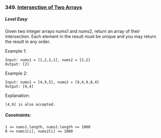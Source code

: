 ### 349. [Intersection of Two Arrays](https://leetcode.com/problems/intersection-of-two-arrays)

##### Level Easy

Given two integer arrays nums1 and nums2, return an array of their intersection. Each element in the result must be unique and you may return the result in any order.

 

Example 1:
```JS
Input: nums1 = [1,2,2,1], nums2 = [2,2]
Output: [2]
```


Example 2:
```JS
Input: nums1 = [4,9,5], nums2 = [9,4,9,8,4]
Output: [9,4]
```

Explanation: 
```JS
[4,9] is also accepted.
```
 

##### Constraints:
```JS
1 <= nums1.length, nums2.length <= 1000
0 <= nums1[i], nums2[i] <= 1000
```